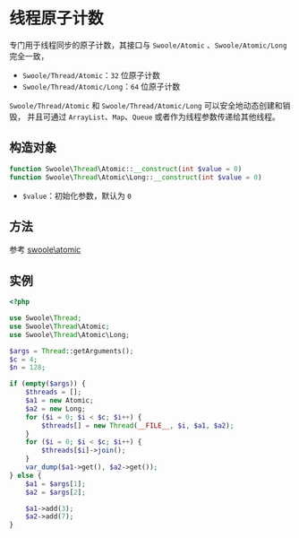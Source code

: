 # 线程原子计数
专门用于线程同步的原子计数，其接口与 `Swoole/Atomic` 、`Swoole/Atomic/Long` 完全一致，

- `Swoole/Thread/Atomic`：`32` 位原子计数
- `Swoole/Thread/Atomic/Long`：`64` 位原子计数

`Swoole/Thread/Atomic` 和 `Swoole/Thread/Atomic/Long` 可以安全地动态创建和销毁，
并且可通过 `ArrayList`、`Map`、`Queue` 或者作为线程参数传递给其他线程。

## 构造对象

```php
function Swoole\Thread\Atomic::__construct(int $value = 0)
function Swoole\Thread\Atomic\Long::__construct(int $value = 0)
```
- `$value`：初始化参数，默认为 `0`

## 方法
参考 [swoole\atomic](memory/atomic.md)

## 实例
```php
<?php

use Swoole\Thread;
use Swoole\Thread\Atomic;
use Swoole\Thread\Atomic\Long;

$args = Thread::getArguments();
$c = 4;
$n = 128;

if (empty($args)) {
    $threads = [];
    $a1 = new Atomic;
    $a2 = new Long;
    for ($i = 0; $i < $c; $i++) {
        $threads[] = new Thread(__FILE__, $i, $a1, $a2);
    }
    for ($i = 0; $i < $c; $i++) {
        $threads[$i]->join();
    }
    var_dump($a1->get(), $a2->get());
} else {
    $a1 = $args[1];
    $a2 = $args[2];

    $a1->add(3);
    $a2->add(7);
}
```
